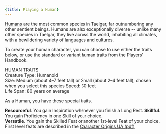 ```yaml
---
{title: Playing a Human}
---
```


[Humans](<../../../species/humans/humans.md>) are the most common species in Taelgar, far outnumbering any other sentient beings. Humans are also exceptionally diverse -- unlike many other species in Taelgar, they live across the world, inhabiting all climates, with a bewildering variety of languages and cultures.

To create your human character, you can choose to use either the traits below, or use the standard or variant human traits from the Players' Handbook.

HUMAN TRAITS  
Creature Type: Humanoid  
Size: Medium (about 4–7 feet tall) or Small (about 2–4 feet tall), chosen when you select this species
Speed: 30 feet  
Life Span: 80 years on average

As a Human, you have these special traits. 

**Resourceful**. You gain Inspiration whenever you finish a Long Rest.
**Skillful**. You gain Proficiency in one Skill of your choice.  
**Versatile**. You gain the Skilled Feat or another 1st-level Feat of your choice. First level feats are described in the [Character Origins UA (pdf)](https://media.dndbeyond.com/compendium-images/one-dnd/character-origins/CSWCVV0M4B6vX6E1/UA2022-CharacterOrigins.pdf)

